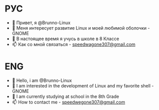 # РУС
- 👋 Привет, я @Brunno-Linux
- 👀 Меня интересует развитие Linux и моей любимой оболочки - GNOME
- 🌱 В настоящее время я учусь в школе в 8 Классе
- 📫 Как со мной связаться - speedwagone307@gmail.com
# ENG
- 👋 Hello, i am @Brunno-Linux
- 👀 I am interested in the development of Linux and my favorite shell - GNOME
- 🌱 I am currently studying at school in the 8th Grade
- 📫 How to contact me - speedwegone307@gmail.com
<!---
Brunno-Linux/Brunno-Linux is a ✨ special ✨ repository because its `README.md` (this file) appears on your GitHub profile.
You can click the Preview link to take a look at your changes.
--->
